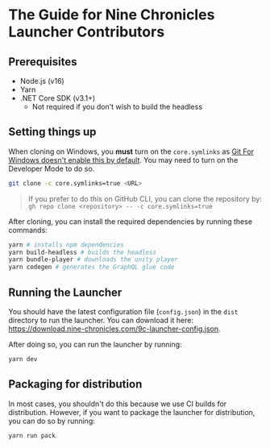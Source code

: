 # The Guide for Nine Chronicles Launcher Contributors


## Prerequisites
* Node.js (v16)
* Yarn
* .NET Core SDK (v3.1+)
  * Not required if you don't wish to build the headless


## Setting things up

When cloning on Windows, you **must** turn on the `core.symlinks` as [Git For Windows doesn't enable this by default](https://github.com/git-for-windows/git/wiki/Symbolic-Links). You may need to turn on the Developer Mode to do so.

```sh
git clone -c core.symlinks=true <URL>
```

> If you prefer to do this on GitHub CLI, you can clone the repository by: `gh repo clone <repository> -- -c core.symlinks=true`


After cloning, you can install the required dependencies by running these commands:

```sh
yarn # installs npm dependencies
yarn build-headless # builds the headless
yarn bundle-player # downloads the unity player
yarn codegen # generates the GraphQL glue code
```

## Running the Launcher

You should have the latest configuration file (`config.json`) in the `dist` directory to run the launcher. You can download it here: https://download.nine-chronicles.com/9c-launcher-config.json.

After doing so, you can run the launcher by running:

```sh
yarn dev
```

## Packaging for distribution

In most cases, you shouldn't do this because we use CI builds for distribution. However, if you want to package the launcher for distribution, you can do so by running:

```
yarn run pack
```
